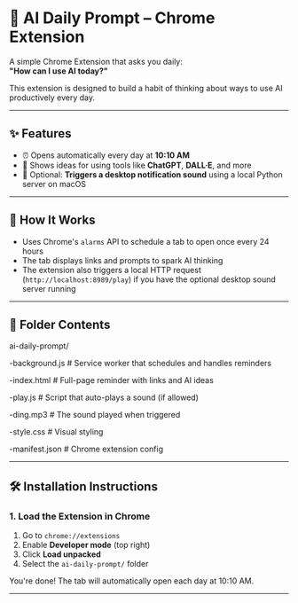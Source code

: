 # 🤖 AI Daily Prompt – Chrome Extension

A simple Chrome Extension that asks you daily:  
**"How can I use AI today?"**

This extension is designed to build a habit of thinking about ways to use AI productively every day.

---

## ✨ Features

- ⏰ Opens automatically every day at **10:10 AM**
- 🧠 Shows ideas for using tools like **ChatGPT**, **DALL·E**, and more
- 🔔 Optional: **Triggers a desktop notification sound** using a local Python server on macOS

---

## 🧩 How It Works

- Uses Chrome's `alarms` API to schedule a tab to open once every 24 hours
- The tab displays links and prompts to spark AI thinking
- The extension also triggers a local HTTP request (`http://localhost:8989/play`) if you have the optional desktop sound server running

---

## 📁 Folder Contents

ai-daily-prompt/

-background.js # Service worker that schedules and handles reminders

-index.html # Full-page reminder with links and AI ideas

-play.js # Script that auto-plays a sound (if allowed)

-ding.mp3 # The sound played when triggered

-style.css # Visual styling

-manifest.json # Chrome extension config

---

## 🛠 Installation Instructions

### 1. Load the Extension in Chrome

1. Go to `chrome://extensions`
2. Enable **Developer mode** (top right)
3. Click **Load unpacked**
4. Select the `ai-daily-prompt/` folder

You're done! The tab will automatically open each day at 10:10 AM.

---
